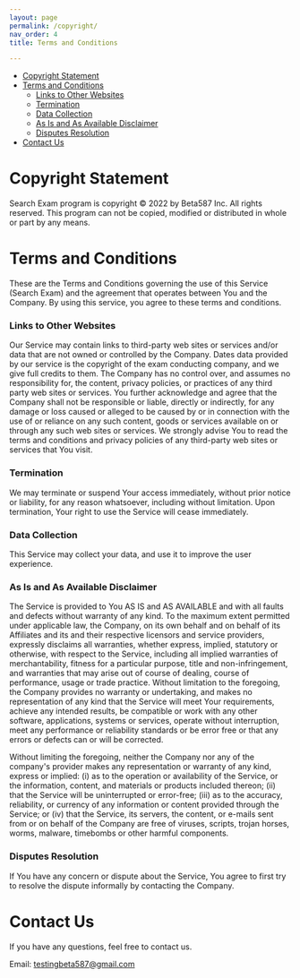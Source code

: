 ```yaml
---
layout: page
permalink: /copyright/
nav_order: 4
title: Terms and Conditions

---
```

- [Copyright Statement](#copyright-statement)
- [Terms and Conditions](#terms-and-conditions)
    - [Links to Other Websites](#links-to-other-websites)
    - [Termination](#termination)
    - [Data Collection](#data-collection)
    - [As Is and As Available Disclaimer](#as-is-and-as-available-disclaimer)
    - [Disputes Resolution](#disputes-resolution)
- [Contact Us](#contact-us)

# Copyright Statement
Search Exam program is copyright © 2022 by Beta587 Inc. All rights reserved.
This program can not be copied, modified or distributed in whole or part by any means.


# Terms and Conditions

These are the Terms and Conditions governing the use of this Service (Search Exam) and the agreement that operates between You and the Company. By using this service, you agree to these terms and conditions.

### Links to Other Websites

Our Service may contain links to third-party web sites or services and/or data that are not owned or controlled by the Company. Dates data provided by our service is the copyright of the exam conducting company, and we give full credits to them.
The Company has no control over, and assumes no responsibility for, the content, privacy policies, or practices of any third party web sites or services. You further acknowledge and agree that the Company shall not be responsible or liable, directly or indirectly, for any damage or loss caused or alleged to be caused by or in connection with the use of or reliance on any such content, goods or services available on or through any such web sites or services.
We strongly advise You to read the terms and conditions and privacy policies of any third-party web sites or services that You visit.

### Termination
We may terminate or suspend Your access immediately, without prior notice or liability, for any reason whatsoever, including without limitation. Upon termination, Your right to use the Service will cease immediately.

### Data Collection
This Service may collect your data, and use it to improve the user experience.

### As Is and As Available Disclaimer
The Service is provided to You AS IS and AS AVAILABLE and with all faults and defects without warranty of any kind. To the maximum extent permitted under applicable law, the Company, on its own behalf and on behalf of its Affiliates and its and their respective licensors and service providers, expressly disclaims all warranties, whether express, implied, statutory or otherwise, with respect to the Service, including all implied warranties of merchantability, fitness for a particular purpose, title and non-infringement, and warranties that may arise out of course of dealing, course of performance, usage or trade practice. Without limitation to the foregoing, the Company provides no warranty or undertaking, and makes no representation of any kind that the Service will meet Your requirements, achieve any intended results, be compatible or work with any other software, applications, systems or services, operate without interruption, meet any performance or reliability standards or be error free or that any errors or defects can or will be corrected.

Without limiting the foregoing, neither the Company nor any of the company's provider makes any representation or warranty of any kind, express or implied: (i) as to the operation or availability of the Service, or the information, content, and materials or products included thereon; (ii) that the Service will be uninterrupted or error-free; (iii) as to the accuracy, reliability, or currency of any information or content provided through the Service; or (iv) that the Service, its servers, the content, or e-mails sent from or on behalf of the Company are free of viruses, scripts, trojan horses, worms, malware, timebombs or other harmful components.

### Disputes Resolution
If You have any concern or dispute about the Service, You agree to first try to resolve the dispute informally by contacting the Company.

# Contact Us
If you have any questions, feel free to contact us.

Email: [testingbeta587@gmail.com](mailto:testingbeta587@gmail.com)